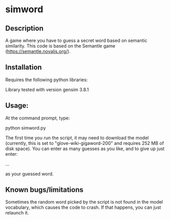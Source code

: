 # simword

## Description

A game where you have to guess a secret word based on semantic
similarity.  This code is based on the Semantle game
(https://semantle.novalis.org/).

## Installation

Requires the following python libraries:

Library		tested with version
gensim		3.8.1

## Usage:

At the command prompt, type:

python simword.py


The first time you run the script, it may need to download the model
(currently, this is set to "glove-wiki-gigaword-200" and requires 252
MB of disk space).  You can enter as many guesses as you like, and to
give up just enter:

...

as your guessed word.

## Known bugs/limitations

Sometimes the random word picked by the script is not found in the
model vocabulary, which causes the code to crash.  If that happens,
you can just relaunch it.
